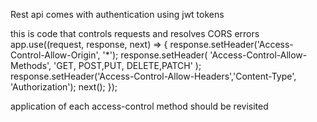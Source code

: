 Rest api comes with authentication using jwt tokens

this is code that controls requests and resolves CORS errors
app.use((request, response, next) => {
  response.setHeader('Access-Control-Allow-Origin', '*');
  response.setHeader(
    'Access-Control-Allow-Methods',
    'GET, POST,PUT, DELETE,PATCH'
  );
  response.setHeader('Access-Control-Allow-Headers','Content-Type', 'Authorization');
  next();
});

application of each access-control method should be revisited
